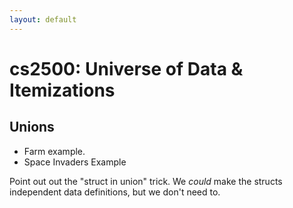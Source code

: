 ```yaml
---
layout: default
---
```


# cs2500: Universe of Data &amp; Itemizations

## Unions

 - Farm example.
 - Space Invaders Example

Point out out the "struct in union" trick. We *could* make the structs independent
data definitions, but we don't need to.


